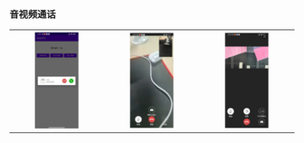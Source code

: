 <div class="container">
<div class="row"><h3>音视频通话</h3></div>

<table>
<tr>
    <th><img src="webrtc_client/img/p1.png" style="width: 50%; height: 50%;"></th>
    <th><img src="webrtc_client/img/p2.png" style="width: 50%; height: 50%;"></th>
    <th><img src="webrtc_client/img/p4.png" style="width: 50%; height: 50%;"></th>
</tr>
</table>
</div>
